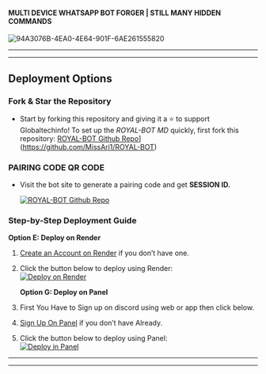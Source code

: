 
#### MULTI DEVICE WHATSAPP BOT FORGER | STILL MANY HIDDEN COMMANDS



![94A3076B-4EA0-4E64-901F-6AE261555820](https://github.com/user-attachments/assets/32a187ca-8e91-4093-8dcc-07ed0a382033)




----
  
----


##         Deployment Options


### **Fork & Star the Repository**
   - Start by forking this repository and giving it a ⭐ to support Globaltechinfo!
     To set up the *ROYAL-BOT MD* quickly, first fork this repository:
     [ROYAL-BOT Github Repo](https://img.shields.io/badge/Github-Fork%20Repo-red?style=for-the-badge&logo=Github)] (https://github.com/MissAri1/ROYAL-BOT)

### **PAIRING CODE QR CODE**
   - Visit the bot site to generate a pairing code and get **SESSION ID.**

     [![ROYAL-BOT Github Repo](https://img.shields.io/badge/Whatsapp-Pair%20Code-green?style=for-the-badge&logo=Whatsapp)](https://ultra-pair-e2afa02e65c6.herokuapp.com/)

### **Step-by-Step Deployment Guide**



**Option E: Deploy on Render**
1. [Create an Account on Render](https://dashboard.render.com/register) if you don’t have one.
2. Click the button below to deploy using Render:
   <br>
   <a href='https://dashboard.render.com' target="_blank">
      <img alt='Deploy on Render' src='https://img.shields.io/badge/-DEPLOY-black?style=for-the-badge&logo=render&logoColor=white'/>
   </a>
   

   
    **Option G: Deploy on Panel**
 1. First You Have to Sign up on discord using web or app then click below.
2. [Sign Up On Panel](https://bot-hosting.net/?aff=1097457675723341836) if you don’t have Already.
4. Click the button below to deploy using Panel:
   <br>
   <a href='https://bot-hosting.net/?aff=1097457675723341836' target="_blank">
      <img alt='Deploy in Panel' src='https://img.shields.io/badge/-DEPLOY-green?style=for-the-badge&logo=Cloudflare&logoColor=white'/>
   </a>
   
   
   
---


---
